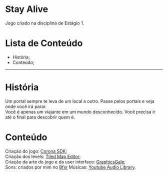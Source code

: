 # Stay Alive

Jogo criado na disciplina de Estágio 1.

# Lista de Conteúdo
- História;  
- Conteúdo;  

-----------------------------------------------------------------------

# História

Um portal sempre te leva de um local a outro. Passe pelos portais e veja onde você irá parar.  
Você é apenas um viajante em um mundo desconhecido. Você precisa ir até o final para descobrir quem é.  

# Conteúdo

Criação do jogo: [Corona SDK](hhttps://coronalabs.com);  
Criação dos levels: [Tiled Map Editor](www.mapeditor.org);  
Criação da arte do jogo e da user interface: [GraphicsGale](https://graphicsgale.com/us/);  
Sons: criados por mim no [Bfxr](http://www.bfxr.net/)
Músicas: [Youtube Audio Library](https://www.youtube.com/audiolibrary/music).